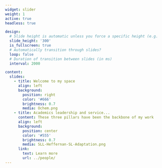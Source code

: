 ```yaml
---
widget: slider
weight: 1
active: true
headless: true

design:
  # Slide height is automatic unless you force a specific height (e.g. '400px')
  slide_height: '300'
  is_fullscreen: true
  # Automatically transition through slides?
  loop: false
  # Duration of transition between slides (in ms)
  interval: 2000

content:
  slides:
    - title: Welcome to my space
      align: left
      background:
        position: right
        color: '#666'
        brightness: 0.7
        media: Ochem.png
    - title: Academics leadership and service...
      content: These three pillars have been the backbone of my work 
      align: left
      background:
        position: center
        color: '#555'
        brightness: 0.7
        media: SLL-Heffernan-SL-Adaptation.png
      link:
        text: Learn more
        url: ../people/
---
```

